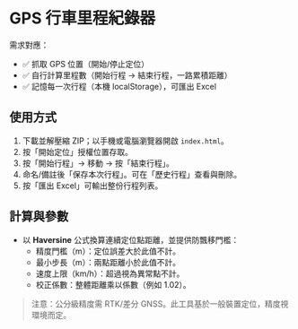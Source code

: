 # GPS 行車里程紀錄器

需求對應：
- ✅ 抓取 GPS 位置（開始/停止定位）
- ✅ 自行計算里程數（開始行程 → 結束行程，一路累積距離）
- ✅ 記憶每一次行程（本機 localStorage），可匯出 Excel

## 使用方式
1. 下載並解壓縮 ZIP；以手機或電腦瀏覽器開啟 `index.html`。
2. 按「開始定位」授權位置存取。
3. 按「開始行程」→ 移動 → 按「結束行程」。
4. 命名/備註後「保存本次行程」。可在「歷史行程」查看與刪除。
5. 按「匯出 Excel」可輸出整份行程列表。

## 計算與參數
- 以 **Haversine** 公式換算連續定位點距離，並提供防飄移門檻：
  - 精度門檻（m）：定位誤差大於此值不計。
  - 最小步長（m）：兩點距離小於此值不計。
  - 速度上限（km/h）：超過視為異常點不計。
  - 校正係數：整體距離乘以係數（例如 1.02）。

> 注意：公分級精度需 RTK/差分 GNSS。此工具基於一般裝置定位，精度視環境而定。

